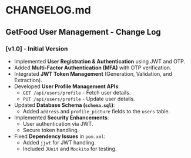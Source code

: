 # CHANGELOG.md

## GetFood User Management - Change Log

### **[v1.0] - Initial Version**
- Implemented **User Registration & Authentication** using JWT and OTP.
- Added **Multi-Factor Authentication (MFA)** with OTP verification.
- Integrated **JWT Token Management** (Generation, Validation, and Extraction).
- Developed **User Profile Management APIs**:
  - `GET /api/users/profile` - Fetch user details.
  - `PUT /api/users/profile` - Update user details.
- Updated **Database Schema (`schema.sql`)**:
  - Added `address` and `profile_picture` fields to the `users` table.
- Implemented **Security Enhancements**:
  - User authentication via JWT.
  - Secure token handling.
- Fixed **Dependency Issues** in `pom.xml`:
  - Added `jjwt` for JWT handling.
  - Included `JUnit` and `Mockito` for testing.
